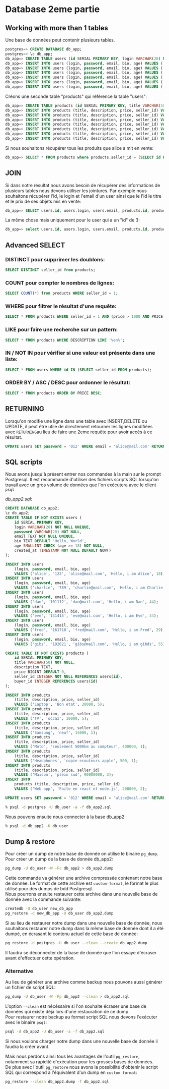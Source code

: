 # **Database 2eme partie**

## Working with more than 1 tables

Une base de données peut contenir plusieurs tables.

```sql
postgres=> CREATE DATABASE db_app;
postgres=> \c db_app;
db_app=> CREATE TABLE users (id SERIAL PRIMARY KEY, login VARCHAR(20) NOT NULL UNIQUE, password VARCHAR(20) NOT NULL, email TEXT NOT NULL UNIQUE, bio TEXT DEFAULT 'Hello, World', age SMALLINT CHECK (age >= 18) NOT NULL, created_at TIMESTAMP NOT NULL DEFAULT NOW());
db_app=> INSERT INTO users (login, password, email, bio, age) VALUES ('alice', '123', 'alice@mail.com', 'Hello, i am Alice', 18);
db_app=> INSERT INTO users (login, password, email, bio, age) VALUES ('charlie', '789', 'charlie@mail.com', 'Hello, i am Charlie', 22);
db_app=> INSERT INTO users (login, password, email, bio, age) VALUES ('dan', '101112', 'dan@mail.com', 'Hello, i am Dan', 44);
db_app=> INSERT INTO users (login, password, email, bio, age) VALUES ('eve', '131415', 'eve@mail.com', 'Hello, i am Eve', 34);
db_app=> INSERT INTO users (login, password, email, bio, age) VALUES ('fred', '161718', 'fred@mail.com', 'Hello, i am Fred', 29);
db_app=> INSERT INTO users (login, password, email, bio, age) VALUES ('gibs', '192021', 'gibs@mail.com', 'Hello, i am gibds', 55);
```

Créons une seconde table "products" qui référence la table "users":

```sql
db_app=> CREATE TABLE products (id SERIAL PRIMARY KEY, title VARCHAR(50) NOT NULL, description TEXT, price BIGINT DEFAULT 0, seller_id INTEGER NOT NULL REFERENCES users(id), buyer_id INTEGER REFERENCES users(id));
db_app=> INSERT INTO products (title, description, price, seller_id) VALUES ('Laptop', 'Bon etat', 20000, 5);
db_app=> INSERT INTO products (title, description, price, seller_id) VALUES ('TV', 'occaz', 10000, 5);
db_app=> INSERT INTO products (title, description, price, seller_id) VALUES ('Samsung', 'neuf', 15000, 1);
db_app=> INSERT INTO products (title, description, price, seller_id) VALUES ('Moto', 'seulement 5000km au compteur', 400000, 1);
db_app=> INSERT INTO products (title, description, price, seller_id) VALUES ('Headphones', 'copie ecouteurs apple', 500, 1);
db_app=> INSERT INTO products (title, description, price, seller_id) VALUES ('Maison', 'plein sud', 90000000, 3);
db_app=> INSERT INTO products (title, description, price, seller_id) VALUES ('Web app', 'Faite en react et node.js', 200000, 2);
```

Si nous souhaitons récupérer tous les produits que alice a mit en vente:

```sql
db_app=> SELECT * FROM products where products.seller_id = (SELECT id FROM users WHERE users.login = 'alice');
```

## JOIN

Si dans notre résultat nous avons besoin de récupérer des informations de plusieurs tables nous devons utiliser les jointures.
Par exemple nous souhaitons récupérer l'id, le login et l'email d'un user ainsi que le l'id le titre et le prix de ses objets mis en vente:

```sql
db_app=> SELECT users.id, users.login, users.email, products.id, products.title, products.price FROM users INNER JOIN products ON users.id = products.seller_id ORDER BY products.price;
```

La même chose mais uniquement pour le user qui a un "id" de 3:

```sql
db_app=> select users.id, users.login, users.email, products.id, products.title, products.price FROM users INNER JOIN products ON users.id = products.seller_id WHERE users.id = 3 ORDER BY products.price;
```

## Advanced SELECT

### DISTINCT pour supprimer les doublons:

```sql
SELECT DISTINCT seller_id from products;
```

### COUNT pour compter le nombres de lignes:

```sql
SELECT COUNT(*) from products WHERE seller_id = 1;
```

### WHERE pour filtrer le résultat d'une requête:

```sql
SELECT * FROM products WHERE seller_id = 1 AND (price > 1000 AND PRICE < 30000);
```

### LIKE pour faire une recherche sur un pattern:

```sql
SELECT * FROM products WHERE DESCRIPTION LIKE '%en%';
```

### IN / NOT IN pour vérifier si une valeur est présente dans une liste:

```sql
SELECT * FROM users WHERE id IN (SELECT seller_id FROM products);
```

### ORDER BY / ASC / DESC pour ordonner le résultat:

```sql
SELECT * FROM products ORDER BY PRICE DESC;
```

## RETURNING

Lorsqu'on modifie une ligne dans une table avec INSERT,DELETE ou UPDATE, il peut être utile de directement retourner les lignes modifiées
avec `RETURNING`au lieu de faire une 2eme requête pour avoir accès à ce résultat.

```sql
UPDATE users SET password = '012' WHERE email = 'alice@mail.com' RETURNING *;
```

## SQL scripts

Nous avons jusqu'à présent entrer nos commandes à la main sur le prompt Postgresql. Il est recommandé d'utiliser des fichiers scripts SQL lorsqu'on travail avec un gros volume de données que l'on exécutera avec le client `psql`

_db_app2.sql_:

```sql
CREATE DATABASE db_app2;
\c db_app2;
CREATE TABLE IF NOT EXISTS users (
    id SERIAL PRIMARY KEY,
    login VARCHAR(20) NOT NULL UNIQUE,
    password VARCHAR(20) NOT NULL,
    email TEXT NOT NULL UNIQUE,
    bio TEXT DEFAULT 'Hello, World',
    age SMALLINT CHECK (age >= 18) NOT NULL,
    created_at TIMESTAMP NOT NULL DEFAULT NOW()
);

INSERT INTO users
    (login, password, email, bio, age)
    VALUES ('alice', '123', 'alice@mail.com', 'Hello, i am Alice', 18);
INSERT INTO users
    (login, password, email, bio, age)
    VALUES ('charlie', '789', 'charlie@mail.com', 'Hello, i am Charlie', 22);
INSERT INTO users
    (login, password, email, bio, age)
    VALUES ('dan', '101112', 'dan@mail.com', 'Hello, i am Dan', 44);
INSERT INTO users
    (login, password, email, bio, age)
    VALUES ('eve', '131415', 'eve@mail.com', 'Hello, i am Eve', 34);
INSERT INTO users
    (login, password, email, bio, age)
    VALUES ('fred', '161718', 'fred@mail.com', 'Hello, i am Fred', 29);
INSERT INTO users
    (login, password, email, bio, age)
    VALUES ('gibs', '192021', 'gibs@mail.com', 'Hello, i am gibds', 55);

CREATE TABLE IF NOT EXISTS products (
    id SERIAL PRIMARY KEY,
    title VARCHAR(50) NOT NULL,
    description TEXT,
    price BIGINT DEFAULT 0,
    seller_id INTEGER NOT NULL REFERENCES users(id),
    buyer_id INTEGER REFERENCES users(id)
);

INSERT INTO products
    (title, description, price, seller_id)
    VALUES ('Laptop', 'Bon etat', 20000, 5);
INSERT INTO products
    (title, description, price, seller_id)
    VALUES ('TV', 'occaz', 10000, 5);
INSERT INTO products
    (title, description, price, seller_id)
    VALUES ('Samsung', 'neuf', 15000, 1);
INSERT INTO products
    (title, description, price, seller_id)
    VALUES ('Moto', 'seulement 5000km au compteur', 400000, 1);
INSERT INTO products
    (title, description, price, seller_id)
    VALUES ('Headphones', 'copie ecouteurs apple', 500, 1);
INSERT INTO products
    (title, description, price, seller_id)
    VALUES ('Maison', 'plein sud', 90000000, 3);
INSERT INTO
    products (title, description, price, seller_id)
    VALUES ('Web app', 'Faite en react et node.js', 200000, 2);

UPDATE users SET password = '012' WHERE email = 'alice@mail.com' RETURNING *;
```

```zsh
% psql -d postgres -U db_user -a -f db_app2.sql
```

Nous pouvons ensuite nous connecter à la base db_app2:

```zsh
% psql -d db_app2 -U db_user
```

## Dump & restore

Pour créer un dump de notre base de donnée on utilise le binaire `pg_dump`.
Pour créer un dump de la base de donnée db_app2:

```zsh
pg_dump -U db_user -W -Fc db_app2 > db_app2.dump
```

Cette commande va générer une archive compressée contenant notre base de donnée.
Le format de cette archive est `custom-format`, le format le plus utilisé pour des dumps de bdd Postgresql.  
Nous pourrons ensuite restaurer cette archive dans une nouvelle base de donnée avec la commande suivante:

```zsh
createdb -U db_user new_db_app
pg_restore -d new_db_app -U db_user db_app2.dump
```

Si au lieu de restaurer notre dump dans une nouvelle base de donnée, nous souhaitons restaurer notre dump dans la même base de donnée dont il a été dumpé, en écrasant le contenu actuel de cette base de donnée:

```zsh
pg_restore -d postgres -U db_user --clean --create db_app2.dump
```

Il faudra se déconnecter de la base de donnée que l'on essaye d'écraser avant d'effectuer cette opération.

### Alternative

Au lieu de générer une archive comme backup nous pouvons aussi générer un fichier de script SQL:

```zsh
pg_dump -U db_user -W -Fp db_app2 --clean > db_app2.sql
```

L'option `--clean` est nécéssaire si l'on souhaite écraser une base de données qui existe déjà lors d'une restauration de ce dump.  
Pour restaurer notre backup au format script SQL nous devons l'exécuter avec le binaire `psql`:

```zsh
psql -d db_app2 -U db_user -a -f db_app2.sql
```

Si nous voulons charger notre dump dans une nouvelle base de donnée il faudra la créer avant.

Mais nous perdons ainsi tous les avantages de l'outil `pg_restore`, notamment sa rapidité d'exécution pour les grosses bases de données.  
De plus avec l'outil `pg_restore` nous avons la possibilité d'obtenir le script SQL qui correspond à l'équivalent d'un dump en `custom format`:

```zsh
pg_restore --clean db_app2.dump -f db_app2.sql
```
